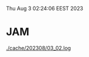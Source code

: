Thu Aug  3 02:24:06 EEST 2023
# JAM
<a href='./cache/202308/03_02.log'>./cache/202308/03_02.log</a>
